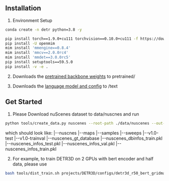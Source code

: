 ## Installation

1. Environment Setup
```bash
conda create -n detr python=3.8 -y 

pip install torch==1.9.0+cu111 torchvision==0.10.0+cu111 -f https://download.pytorch.org/whl/torch_stable.html
pip install -U openmim
mim install 'mmengine==0.8.4'
mim install 'mmcv==2.0.0rc4'
mim install 'mmdet==3.0.0rc5'
pip install setuptools==59.5.0
pip install -v -e .
```
2. Downloads the [pretrained backbone weights](https://drive.google.com/drive/folders/1h5bDg7Oh9hKvkFL-dRhu5-ahrEp2lRNN?usp=sharing) to pretrained/

3. Downloads the [language model and config](https://drive.google.com/drive/folders/1Lya4cSzh62S8shMjGXUWAndAReaIEMzZ?usp=sharing) to /text
## Get Started

1. Please Download nuScenes dataset to data/nuscnes and run 
```bash
python tools/create_data.py nuscenes --root-path ./data/nuscenes --out-dir ./data/nuscenes --extra-tag nuscenes
```
which should look like:
|--nuscnes
  |--maps
  |--samples
  |--sweeps
  |--v1.0-test
  |--v1.0-trainval
  |--nuscenes_gt_database
  |--nuscenes_dbinfos_train.pkl
  |--nuscenes_infos_test.pkl
  |--nuscenes_infos_val.pkl
  |--nuscenes_infos_train.pkl

2. For example, to train DETR3D on 2 GPUs with bert encoder and half data, please use

```bash
bash tools/dist_train.sh projects/DETR3D/configs/detr3d_r50_bert_gridmask_halfdata.py 2 --cfg-options load_from=pretrained/fcos3d.pth
```